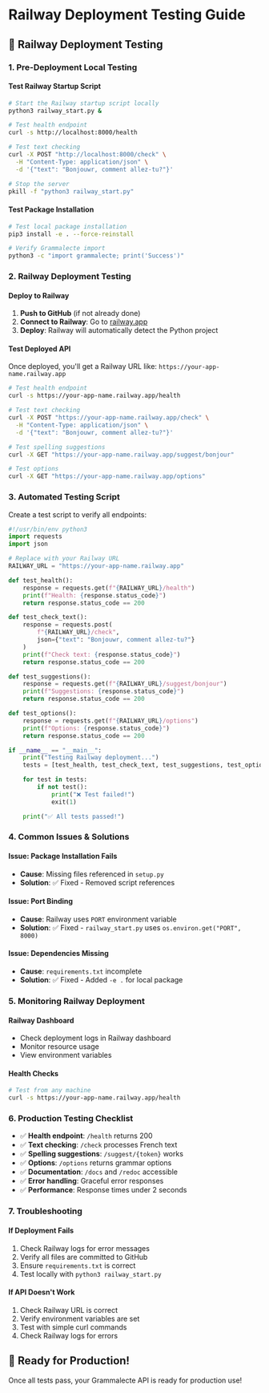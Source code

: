 # Railway Deployment Testing Guide

## 🚀 **Railway Deployment Testing**

### **1. Pre-Deployment Local Testing**

#### **Test Railway Startup Script**

```bash
# Start the Railway startup script locally
python3 railway_start.py &

# Test health endpoint
curl -s http://localhost:8000/health

# Test text checking
curl -X POST "http://localhost:8000/check" \
  -H "Content-Type: application/json" \
  -d '{"text": "Bonjouwr, comment allez-tu?"}'

# Stop the server
pkill -f "python3 railway_start.py"
```

#### **Test Package Installation**

```bash
# Test local package installation
pip3 install -e . --force-reinstall

# Verify Grammalecte import
python3 -c "import grammalecte; print('Success')"
```

### **2. Railway Deployment Testing**

#### **Deploy to Railway**

1. **Push to GitHub** (if not already done)
2. **Connect to Railway**: Go to [railway.app](https://railway.app)
3. **Deploy**: Railway will automatically detect the Python project

#### **Test Deployed API**

Once deployed, you'll get a Railway URL like: `https://your-app-name.railway.app`

```bash
# Test health endpoint
curl -s https://your-app-name.railway.app/health

# Test text checking
curl -X POST "https://your-app-name.railway.app/check" \
  -H "Content-Type: application/json" \
  -d '{"text": "Bonjouwr, comment allez-tu?"}'

# Test spelling suggestions
curl -X GET "https://your-app-name.railway.app/suggest/bonjour"

# Test options
curl -X GET "https://your-app-name.railway.app/options"
```

### **3. Automated Testing Script**

Create a test script to verify all endpoints:

```python
#!/usr/bin/env python3
import requests
import json

# Replace with your Railway URL
RAILWAY_URL = "https://your-app-name.railway.app"

def test_health():
    response = requests.get(f"{RAILWAY_URL}/health")
    print(f"Health: {response.status_code}")
    return response.status_code == 200

def test_check_text():
    response = requests.post(
        f"{RAILWAY_URL}/check",
        json={"text": "Bonjouwr, comment allez-tu?"}
    )
    print(f"Check text: {response.status_code}")
    return response.status_code == 200

def test_suggestions():
    response = requests.get(f"{RAILWAY_URL}/suggest/bonjour")
    print(f"Suggestions: {response.status_code}")
    return response.status_code == 200

def test_options():
    response = requests.get(f"{RAILWAY_URL}/options")
    print(f"Options: {response.status_code}")
    return response.status_code == 200

if __name__ == "__main__":
    print("Testing Railway deployment...")
    tests = [test_health, test_check_text, test_suggestions, test_options]

    for test in tests:
        if not test():
            print("❌ Test failed!")
            exit(1)

    print("✅ All tests passed!")
```

### **4. Common Issues & Solutions**

#### **Issue: Package Installation Fails**

- **Cause**: Missing files referenced in `setup.py`
- **Solution**: ✅ Fixed - Removed script references

#### **Issue: Port Binding**

- **Cause**: Railway uses `PORT` environment variable
- **Solution**: ✅ Fixed - `railway_start.py` uses `os.environ.get("PORT", 8000)`

#### **Issue: Dependencies Missing**

- **Cause**: `requirements.txt` incomplete
- **Solution**: ✅ Fixed - Added `-e .` for local package

### **5. Monitoring Railway Deployment**

#### **Railway Dashboard**

- Check deployment logs in Railway dashboard
- Monitor resource usage
- View environment variables

#### **Health Checks**

```bash
# Test from any machine
curl -s https://your-app-name.railway.app/health
```

### **6. Production Testing Checklist**

- ✅ **Health endpoint**: `/health` returns 200
- ✅ **Text checking**: `/check` processes French text
- ✅ **Spelling suggestions**: `/suggest/{token}` works
- ✅ **Options**: `/options` returns grammar options
- ✅ **Documentation**: `/docs` and `/redoc` accessible
- ✅ **Error handling**: Graceful error responses
- ✅ **Performance**: Response times under 2 seconds

### **7. Troubleshooting**

#### **If Deployment Fails**

1. Check Railway logs for error messages
2. Verify all files are committed to GitHub
3. Ensure `requirements.txt` is correct
4. Test locally with `python3 railway_start.py`

#### **If API Doesn't Work**

1. Check Railway URL is correct
2. Verify environment variables are set
3. Test with simple curl commands
4. Check Railway logs for errors

## 🎉 **Ready for Production!**

Once all tests pass, your Grammalecte API is ready for production use!
